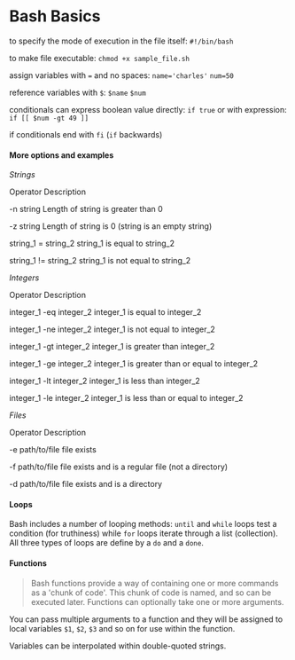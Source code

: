 # Bash Basics

to specify the mode of execution in the file itself:
`#!/bin/bash`

to make file executable:
`chmod +x sample_file.sh`

assign variables with `=` and no spaces:
`name='charles'`
`num=50`

reference variables with `$`:
`$name`
`$num`

conditionals can express boolean value directly:
`if true`
or with expression:
`if [[ $num -gt 49 ]]`

if conditionals end with `fi` (`if` backwards)

#### More options and examples

*Strings*

Operator	            Description

-n string	            Length of string is greater than 0

-z string	            Length of string is 0 (string is an empty string)

string_1 = string_2	  string_1 is equal to string_2

string_1 != string_2	string_1 is not equal to string_2


*Integers*

Operator	              Description

integer_1 -eq integer_2	integer_1 is equal to integer_2

integer_1 -ne integer_2	integer_1 is not equal to integer_2

integer_1 -gt integer_2	integer_1 is greater than integer_2

integer_1 -ge integer_2	integer_1 is greater than or equal to integer_2

integer_1 -lt integer_2	integer_1 is less than integer_2

integer_1 -le integer_2	integer_1 is less than or equal to integer_2


*Files*

Operator	Description

-e        path/to/file	file exists

-f        path/to/file	file exists and is a regular file (not a directory)

-d        path/to/file	file exists and is a directory


#### Loops

Bash includes a number of looping methods: `until` and `while` loops test a
condition (for truthiness) while `for` loops iterate through a list
(collection). All three types of loops are define by a `do` and a `done`.

#### Functions

> Bash functions provide a way of containing one or more commands as a
'chunk of code'. This chunk of code is named, and so can be executed later.
Functions can optionally take one or more arguments.

You can pass multiple arguments to a function and they will be assigned to
local variables `$1`, `$2`, `$3` and so on for use within the function.

Variables can be interpolated within double-quoted strings.
